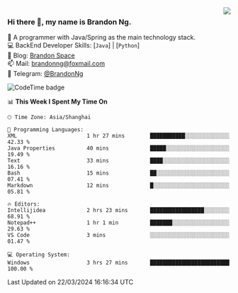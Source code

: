 <img  align="right" src="https://github-readme-stats-brandon0824.vercel.app/api/top-langs/?username=brandon0824&layout=compact">

### Hi there 👋, my name is Brandon Ng.

🌱 A programmer with Java/Spring as the main technology stack.  
💻 BackEnd Developer Skills: [`Java`] | [`Python`]  
📝 Blog: [Brandon Space](https://brandonng.tech)  
📫 Mail: brandonng@foxmail.com  
📰 Telegram: [@BrandonNg](https://t.me/BrandonNg24)  

![CodeTime badge](https://img.shields.io/endpoint?style=flat-square&url=https%3A%2F%2Fapi.codetime.dev%2Fshield%3Fid%3D128%26project%3D%26in%3D604800000)

<!--START_SECTION:waka-->
📊 **This Week I Spent My Time On** 

```text
🕑︎ Time Zone: Asia/Shanghai

💬 Programming Languages: 
XML                      1 hr 27 mins        ███████████░░░░░░░░░░░░░░   42.33 % 
Java Properties          40 mins             █████░░░░░░░░░░░░░░░░░░░░   19.49 % 
Text                     33 mins             ████░░░░░░░░░░░░░░░░░░░░░   16.16 % 
Bash                     15 mins             ██░░░░░░░░░░░░░░░░░░░░░░░   07.41 % 
Markdown                 12 mins             █░░░░░░░░░░░░░░░░░░░░░░░░   05.81 % 

🔥 Editors: 
Intellijidea             2 hrs 23 mins       █████████████████░░░░░░░░   68.91 % 
Notepad++                1 hr 1 min          ███████░░░░░░░░░░░░░░░░░░   29.63 % 
VS Code                  3 mins              ░░░░░░░░░░░░░░░░░░░░░░░░░   01.47 % 

💻 Operating System: 
Windows                  3 hrs 27 mins       █████████████████████████   100.00 % 
```


 Last Updated on 22/03/2024 16:16:34 UTC
<!--END_SECTION:waka-->
